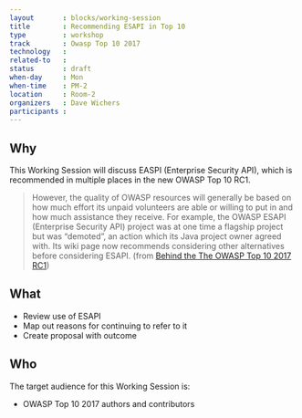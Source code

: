 ```yaml
---
layout       : blocks/working-session
title        : Recommending ESAPI in Top 10
type         : workshop
track        : Owasp Top 10 2017
technology   :
related-to   :
status       : draft
when-day     : Mon
when-time    : PM-2
location     : Room-2
organizers   : Dave Wichers
participants :
---
```


## Why

This Working Session will discuss EASPI (Enterprise Security API), which is recommended in multiple places in the new OWASP Top 10 RC1.

> However, the quality of OWASP resources will generally be based on how much effort its unpaid volunteers are able or willing to put in and how much assistance they receive. For example, the OWASP ESAPI (Enterprise Security API) project was at one time a flagship project but was “demoted”, an action which its Java project owner agreed with. Its wiki page now recommends considering other alternatives before considering ESAPI.
(from [Behind the The OWASP Top 10 2017 RC1](https://medium.com/@JoshCGrossman/behind-the-the-owasp-top-10-2017-rc1-df43236f79ff))

## What

 - Review use of ESAPI
 - Map out reasons for continuing to refer to it
 - Create proposal with outcome

## Who

The target audience for this Working Session is:

 - OWASP Top 10 2017 authors and contributors
